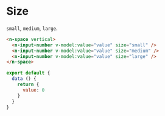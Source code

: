 # Size

`small`, `medium`, `large`.

```html
<n-space vertical>
  <n-input-number v-model:value="value" size="small" />
  <n-input-number v-model:value="value" size="medium" />
  <n-input-number v-model:value="value" size="large" />
</n-space>
```

```js
export default {
  data () {
    return {
      value: 0
    }
  }
}
```
